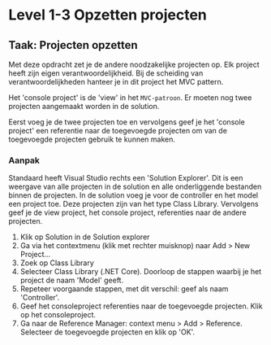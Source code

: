 # Level 1-3  Opzetten projecten
## Taak: Projecten opzetten
Met deze opdracht zet je de andere noodzakelijke projecten op. Elk project heeft zijn eigen verantwoordelijkheid. Bij de scheiding van verantwoordelijkheden hanteer je in dit project het MVC pattern.

Het 'console project' is de 'view' in het `MVC-patroon`. Er moeten nog twee projecten aangemaakt worden in de solution.

Eerst voeg je de twee projecten toe en vervolgens geef je het 'console project' een referentie naar de toegevoegde
projecten om van de toegevoegde projecten gebruik te kunnen maken.

### Aanpak
Standaard heeft Visual Studio rechts een 'Solution Explorer'. Dit is een weergave van alle projecten in de solution en alle onderliggende bestanden binnen de projecten.
In de solution voeg je voor de controller en het model een project toe. Deze projecten zijn van het type Class Library. Vervolgens geef je de view project, het console project, referenties naar de andere projecten.

1. Klik op Solution in de Solution explorer
2. Ga via het contextmenu (klik met rechter muisknop) naar Add > New Project...
3. Zoek op Class Library
4. Selecteer Class Library (.NET Core). Doorloop de stappen waarbij je het project de naam 'Model' geeft.
5. Repeteer voorgaande stappen, met dit verschil: geef als naam 'Controller'.
6. Geef het consoleproject referenties naar de toegevoegde projecten. Klik op het consoleproject.
7. Ga naar de Reference Manager: context menu > Add > Reference. Selecteer de toegevoegde projecten en klik op 'OK'.
